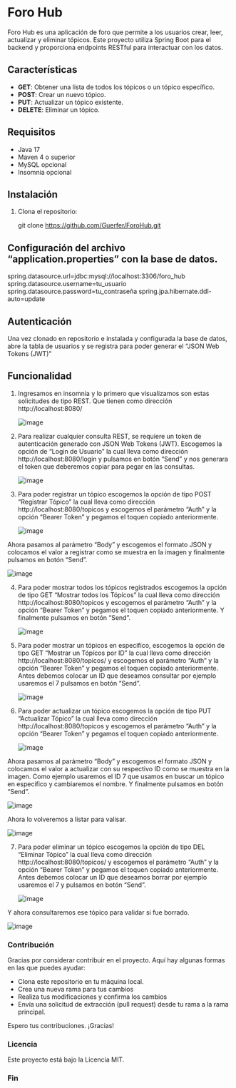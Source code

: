 # Foro Hub

Foro Hub es una aplicación de foro que permite a los usuarios crear, leer, actualizar y eliminar tópicos. Este proyecto utiliza Spring Boot para el backend y proporciona endpoints RESTful para interactuar con los datos.

## Características

- **GET**: Obtener una lista de todos los tópicos o un tópico específico.
- **POST**: Crear un nuevo tópico.
- **PUT**: Actualizar un tópico existente.
- **DELETE**: Eliminar un tópico.

## Requisitos

- Java 17
- Maven 4 o superior
- MySQL opcional
- Insomnia opcional

## Instalación

1. Clona el repositorio:
   
   git clone https://github.com/Guerfer/ForoHub.git

## Configuración del archivo “application.properties” con la base de datos.

spring.datasource.url=jdbc:mysql://localhost:3306/foro_hub
spring.datasource.username=tu_usuario
spring.datasource.password=tu_contraseña
spring.jpa.hibernate.ddl-auto=update

## Autenticación 

Una vez clonado en repositorio e instalada y configurada la base de datos, abre la tabla de usuarios y se registra para poder generar el “JSON Web Tokens (JWT)”

## Funcionalidad 
1. Ingresamos en insomnia y lo primero que visualizamos son estas solicitudes de tipo REST. Que tienen como dirección http://localhost:8080/
   
   ![image](https://github.com/user-attachments/assets/51d29cad-258a-4130-9af9-ceb382cc08a5)

2. Para realizar cualquier consulta REST, se requiere un token de autenticación generado con JSON Web Tokens (JWT). Escogemos la opción de “Login de Usuario” la cual lleva como dirección http://localhost:8080/login y pulsamos en botón “Send” y nos generara el token que deberemos copiar para pegar en las consultas.

   ![image](https://github.com/user-attachments/assets/5e87199d-8cfb-4ff2-bb01-f10ac45ce091)

3. Para poder registrar un tópico escogemos la opción de tipo POST “Registrar Tópico” la cual lleva como dirección http://localhost:8080/topicos y escogemos el parámetro “Auth” y la opción “Bearer Token” y pegamos el toquen copiado anteriormente.

   ![image](https://github.com/user-attachments/assets/56150f20-370c-4bf5-9f6b-b308da56f84e)

Ahora pasamos al parámetro “Body” y escogemos el formato JSON y colocamos el valor a registrar como se muestra en la imagen y finalmente pulsamos en botón “Send”.

  ![image](https://github.com/user-attachments/assets/9219d37f-9baa-48e1-a538-a7c9aac4236b)

4. Para poder mostrar todos los tópicos registrados escogemos la opción de tipo GET “Mostrar todos los Tópícos” la cual lleva como dirección http://localhost:8080/topicos y escogemos el parámetro “Auth” y la opción “Bearer Token” y pegamos el toquen copiado anteriormente. Y finalmente pulsamos en botón “Send”.

   ![image](https://github.com/user-attachments/assets/0166cc42-859a-4389-880f-234b1f655d62)

5. Para poder mostrar un tópicos en especifico, escogemos la opción de tipo GET “Mostrar un Tópícos por ID” la cual lleva como dirección http://localhost:8080/topicos/ y escogemos el parámetro “Auth” y la opción “Bearer Token” y pegamos el toquen copiado anteriormente. Antes debemos colocar un ID que deseamos consultar por ejemplo usaremos el 7 pulsamos en botón “Send”.

   ![image](https://github.com/user-attachments/assets/df1cd3f8-f271-4ca8-9c3b-58c43e943b85)

6. Para poder actualizar un tópico escogemos la opción de tipo PUT “Actualizar Tópico” la cual lleva como dirección http://localhost:8080/topicos y escogemos el parámetro “Auth” y la opción “Bearer Token” y pegamos el toquen copiado anteriormente.

   ![image](https://github.com/user-attachments/assets/f59bf046-5528-4c33-b842-e201a17abce1)

Ahora pasamos al parámetro “Body” y escogemos el formato JSON y colocamos el valor a actualizar con su respectivo ID como se muestra en la imagen. 
Como ejemplo usaremos el ID 7 que usamos en buscar un tópico en especifico y cambiaremos el nombre. Y finalmente pulsamos en botón “Send”. 

  ![image](https://github.com/user-attachments/assets/d3f39787-d9f7-448c-93b8-e3185899840a)

Ahora lo volveremos a listar para valisar.

  ![image](https://github.com/user-attachments/assets/8200f146-a3dc-45f6-8b93-172e92771b16)

7. Para poder eliminar un tópico escogemos la opción de tipo DEL “Eliminar Tópico” la cual lleva como dirección http://localhost:8080/topicos/  y escogemos el parámetro “Auth” y la opción “Bearer Token” y pegamos el toquen copiado anteriormente.
Antes debemos colocar un ID que deseamos borrar por ejemplo usaremos el 7 y pulsamos en botón “Send”. 

   ![image](https://github.com/user-attachments/assets/846297fb-41fb-4707-9c2e-3e683a263105)

Y ahora consultaremos ese tópico para validar si fue borrado.

   ![image](https://github.com/user-attachments/assets/26b89fe9-148c-4173-88f7-034edeba3876)

### Contribución
Gracias por considerar contribuir en el proyecto. Aquí hay algunas formas en las que puedes ayudar:
- Clona este repositorio en tu máquina local.
- Crea una nueva rama para tus cambios
- Realiza tus modificaciones y confirma los cambios
- Envía una solicitud de extracción (pull request) desde tu rama a la rama principal.

Espero tus contribuciones. ¡Gracias! 

### Licencia

Este proyecto está bajo la Licencia MIT.




### Fin
















